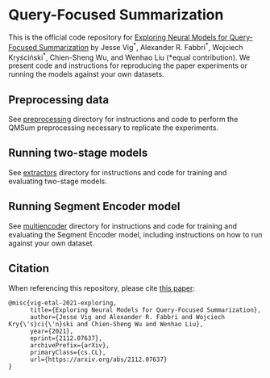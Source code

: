 # Query-Focused Summarization

This is the official code repository for [Exploring Neural Models for Query-Focused Summarization](https://arxiv.org/abs/2112.07637)
by Jesse Vig<sup>\*</sup>, Alexander R. Fabbri<sup>\*</sup>, Wojciech Kryściński<sup>\*</sup>, Chien-Sheng Wu, and Wenhao Liu
(*equal contribution). We present code and instructions for reproducing the paper experiments or running the models against your own datasets.

## Preprocessing data

See [preprocessing](preprocessing/README.md) directory for instructions and code to perform the QMSum preprocessing 
 necessary to replicate the experiments.

## Running two-stage models

See [extractors](extractors/README.md) directory for instructions and code for training and evaluating two-stage models.

## Running Segment Encoder model

See [multiencoder](multiencoder/README.md) directory for instructions and code for training and evaluating the Segment
Encoder model, including instructions on how to run against your own dataset.

## Citation

When referencing this repository, please cite [this paper](https://arxiv.org/abs/2112.07637):

```
@misc{vig-etal-2021-exploring,
      title={Exploring Neural Models for Query-Focused Summarization}, 
      author={Jesse Vig and Alexander R. Fabbri and Wojciech Kry{\'s}ci{\'n}ski and Chien-Sheng Wu and Wenhao Liu},
      year={2021},
      eprint={2112.07637},
      archivePrefix={arXiv},
      primaryClass={cs.CL},
      url={https://arxiv.org/abs/2112.07637}
}
```





